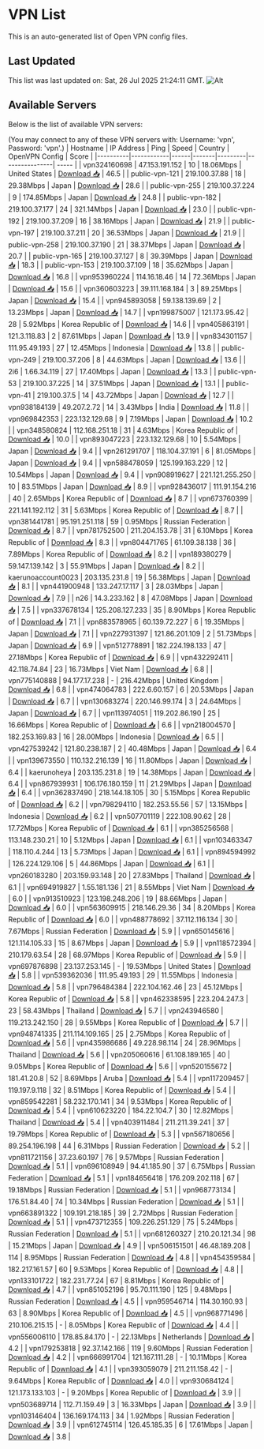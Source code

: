 # VPN List

This is an auto-generated list of Open VPN config files.

## Last Updated

This list was last updated on: Sat, 26 Jul 2025 21:24:11 GMT.
![Alt](https://repobeats.axiom.co/api/embed/186b98318ef1479477931607c1ad7d823f12451f.svg "Repobeats analytics image")

## Available Servers

Below is the list of available VPN servers:

(You may connect to any of these VPN servers with: Username: 'vpn', Password: 'vpn'.)
| Hostname | IP Address | Ping | Speed | Country | OpenVPN Config | Score |
|----------|------------|------|-------|---------|----------------| ----- |
| vpn324160698 | 47.153.191.152 | 10 | 18.06Mbps | United States | [Download 📥](./configs/server_0_US.ovpn) | 46.5 |
| public-vpn-121 | 219.100.37.88 | 18 | 29.38Mbps | Japan | [Download 📥](./configs/server_1_JP.ovpn) | 28.6 |
| public-vpn-255 | 219.100.37.224 | 9 | 174.85Mbps | Japan | [Download 📥](./configs/server_2_JP.ovpn) | 24.8 |
| public-vpn-182 | 219.100.37.177 | 24 | 321.14Mbps | Japan | [Download 📥](./configs/server_3_JP.ovpn) | 23.0 |
| public-vpn-192 | 219.100.37.209 | 16 | 38.16Mbps | Japan | [Download 📥](./configs/server_4_JP.ovpn) | 21.9 |
| public-vpn-197 | 219.100.37.211 | 20 | 36.53Mbps | Japan | [Download 📥](./configs/server_5_JP.ovpn) | 21.9 |
| public-vpn-258 | 219.100.37.190 | 21 | 38.37Mbps | Japan | [Download 📥](./configs/server_6_JP.ovpn) | 20.7 |
| public-vpn-165 | 219.100.37.127 | 8 | 39.39Mbps | Japan | [Download 📥](./configs/server_7_JP.ovpn) | 18.3 |
| public-vpn-153 | 219.100.37.109 | 18 | 35.62Mbps | Japan | [Download 📥](./configs/server_8_JP.ovpn) | 16.8 |
| vpn953960224 | 114.16.18.46 | 14 | 72.36Mbps | Japan | [Download 📥](./configs/server_9_JP.ovpn) | 15.6 |
| vpn360603223 | 39.111.168.184 | 3 | 89.25Mbps | Japan | [Download 📥](./configs/server_10_JP.ovpn) | 15.4 |
| vpn945893058 | 59.138.139.69 | 2 | 13.23Mbps | Japan | [Download 📥](./configs/server_11_JP.ovpn) | 14.7 |
| vpn199875007 | 121.173.95.42 | 28 | 5.92Mbps | Korea Republic of | [Download 📥](./configs/server_12_KR.ovpn) | 14.6 |
| vpn405863191 | 121.3.118.83 | 2 | 87.61Mbps | Japan | [Download 📥](./configs/server_13_JP.ovpn) | 13.9 |
| vpn834301157 | 111.95.49.193 | 27 | 12.45Mbps | Indonesia | [Download 📥](./configs/server_14_ID.ovpn) | 13.8 |
| public-vpn-249 | 219.100.37.206 | 8 | 44.63Mbps | Japan | [Download 📥](./configs/server_15_JP.ovpn) | 13.6 |
| 2i6 | 1.66.34.119 | 27 | 17.40Mbps | Japan | [Download 📥](./configs/server_16_JP.ovpn) | 13.3 |
| public-vpn-53 | 219.100.37.225 | 14 | 37.51Mbps | Japan | [Download 📥](./configs/server_17_JP.ovpn) | 13.1 |
| public-vpn-41 | 219.100.37.5 | 14 | 43.72Mbps | Japan | [Download 📥](./configs/server_18_JP.ovpn) | 12.7 |
| vpn938184139 | 49.207.2.72 | 14 | 3.43Mbps | India | [Download 📥](./configs/server_19_IN.ovpn) | 11.8 |
| vpn969842353 | 223.132.129.68 | 9 | 7.19Mbps | Japan | [Download 📥](./configs/server_20_JP.ovpn) | 10.2 |
| vpn348580824 | 112.168.251.18 | 31 | 4.63Mbps | Korea Republic of | [Download 📥](./configs/server_21_KR.ovpn) | 10.0 |
| vpn893047223 | 223.132.129.68 | 10 | 5.54Mbps | Japan | [Download 📥](./configs/server_22_JP.ovpn) | 9.4 |
| vpn261291707 | 118.104.37.191 | 6 | 81.05Mbps | Japan | [Download 📥](./configs/server_23_JP.ovpn) | 9.4 |
| vpn588478059 | 125.199.163.229 | 12 | 10.54Mbps | Japan | [Download 📥](./configs/server_24_JP.ovpn) | 9.4 |
| vpn908919627 | 221.121.255.250 | 10 | 83.51Mbps | Japan | [Download 📥](./configs/server_25_JP.ovpn) | 8.9 |
| vpn928436017 | 111.91.154.216 | 40 | 2.65Mbps | Korea Republic of | [Download 📥](./configs/server_26_KR.ovpn) | 8.7 |
| vpn673760399 | 221.141.192.112 | 31 | 5.63Mbps | Korea Republic of | [Download 📥](./configs/server_27_KR.ovpn) | 8.7 |
| vpn381441781 | 95.191.251.118 | 59 | 0.95Mbps | Russian Federation | [Download 📥](./configs/server_28_RU.ovpn) | 8.7 |
| vpn781752500 | 211.204.153.78 | 31 | 6.10Mbps | Korea Republic of | [Download 📥](./configs/server_29_KR.ovpn) | 8.3 |
| vpn804471765 | 61.109.38.138 | 36 | 7.89Mbps | Korea Republic of | [Download 📥](./configs/server_30_KR.ovpn) | 8.2 |
| vpn189380279 | 59.147.139.142 | 3 | 55.91Mbps | Japan | [Download 📥](./configs/server_31_JP.ovpn) | 8.2 |
| kaerunoaccount0023 | 203.135.231.8 | 19 | 56.38Mbps | Japan | [Download 📥](./configs/server_32_JP.ovpn) | 8.1 |
| vpn441900948 | 133.247.17.117 | 3 | 28.03Mbps | Japan | [Download 📥](./configs/server_33_JP.ovpn) | 7.9 |
| n26 | 14.3.233.162 | 8 | 47.08Mbps | Japan | [Download 📥](./configs/server_34_JP.ovpn) | 7.5 |
| vpn337678134 | 125.208.127.233 | 35 | 8.90Mbps | Korea Republic of | [Download 📥](./configs/server_35_KR.ovpn) | 7.1 |
| vpn883578965 | 60.139.72.227 | 6 | 19.35Mbps | Japan | [Download 📥](./configs/server_36_JP.ovpn) | 7.1 |
| vpn227931397 | 121.86.201.109 | 2 | 51.73Mbps | Japan | [Download 📥](./configs/server_37_JP.ovpn) | 6.9 |
| vpn512778891 | 182.224.198.133 | 47 | 27.18Mbps | Korea Republic of | [Download 📥](./configs/server_38_KR.ovpn) | 6.9 |
| vpn432292411 | 42.118.74.84 | 23 | 16.73Mbps | Viet Nam | [Download 📥](./configs/server_39_VN.ovpn) | 6.8 |
| vpn775140888 | 94.177.17.238 | - | 216.42Mbps | United Kingdom | [Download 📥](./configs/server_40_GB.ovpn) | 6.8 |
| vpn474064783 | 222.6.60.157 | 6 | 20.53Mbps | Japan | [Download 📥](./configs/server_41_JP.ovpn) | 6.7 |
| vpn130683274 | 220.146.99.174 | 3 | 24.64Mbps | Japan | [Download 📥](./configs/server_42_JP.ovpn) | 6.7 |
| vpn113974051 | 119.202.86.190 | 25 | 16.66Mbps | Korea Republic of | [Download 📥](./configs/server_43_KR.ovpn) | 6.6 |
| vpn218004570 | 182.253.169.83 | 16 | 28.00Mbps | Indonesia | [Download 📥](./configs/server_44_ID.ovpn) | 6.5 |
| vpn427539242 | 121.80.238.187 | 2 | 40.48Mbps | Japan | [Download 📥](./configs/server_45_JP.ovpn) | 6.4 |
| vpn139673550 | 110.132.216.139 | 16 | 11.80Mbps | Japan | [Download 📥](./configs/server_46_JP.ovpn) | 6.4 |
| kaerunoheya | 203.135.231.8 | 19 | 14.38Mbps | Japan | [Download 📥](./configs/server_47_JP.ovpn) | 6.4 |
| vpn867939931 | 106.176.180.159 | 11 | 21.29Mbps | Japan | [Download 📥](./configs/server_48_JP.ovpn) | 6.4 |
| vpn362837490 | 218.144.18.105 | 30 | 5.15Mbps | Korea Republic of | [Download 📥](./configs/server_49_KR.ovpn) | 6.2 |
| vpn798294110 | 182.253.55.56 | 57 | 13.15Mbps | Indonesia | [Download 📥](./configs/server_50_ID.ovpn) | 6.2 |
| vpn507701119 | 222.108.90.62 | 28 | 17.72Mbps | Korea Republic of | [Download 📥](./configs/server_51_KR.ovpn) | 6.1 |
| vpn385256568 | 113.148.230.21 | 10 | 5.12Mbps | Japan | [Download 📥](./configs/server_52_JP.ovpn) | 6.1 |
| vpn103463347 | 118.110.4.244 | 13 | 5.73Mbps | Japan | [Download 📥](./configs/server_53_JP.ovpn) | 6.1 |
| vpn894594992 | 126.224.129.106 | 5 | 44.86Mbps | Japan | [Download 📥](./configs/server_54_JP.ovpn) | 6.1 |
| vpn260183280 | 203.159.93.148 | 20 | 27.83Mbps | Thailand | [Download 📥](./configs/server_55_TH.ovpn) | 6.1 |
| vpn694919827 | 1.55.181.136 | 21 | 8.55Mbps | Viet Nam | [Download 📥](./configs/server_56_VN.ovpn) | 6.0 |
| vpn913510923 | 123.198.248.206 | 19 | 88.66Mbps | Japan | [Download 📥](./configs/server_57_JP.ovpn) | 6.0 |
| vpn563609915 | 218.146.29.36 | 34 | 8.20Mbps | Korea Republic of | [Download 📥](./configs/server_58_KR.ovpn) | 6.0 |
| vpn488778692 | 37.112.116.134 | 30 | 7.67Mbps | Russian Federation | [Download 📥](./configs/server_59_RU.ovpn) | 5.9 |
| vpn650145616 | 121.114.105.33 | 15 | 8.67Mbps | Japan | [Download 📥](./configs/server_60_JP.ovpn) | 5.9 |
| vpn118572394 | 210.179.63.54 | 28 | 68.97Mbps | Korea Republic of | [Download 📥](./configs/server_61_KR.ovpn) | 5.9 |
| vpn697876898 | 23.137.253.145 | - | 19.53Mbps | United States | [Download 📥](./configs/server_62_US.ovpn) | 5.8 |
| vpn539362036 | 111.95.49.193 | 29 | 11.55Mbps | Indonesia | [Download 📥](./configs/server_63_ID.ovpn) | 5.8 |
| vpn796484384 | 222.104.162.46 | 23 | 45.12Mbps | Korea Republic of | [Download 📥](./configs/server_64_KR.ovpn) | 5.8 |
| vpn462338595 | 223.204.247.3 | 23 | 58.43Mbps | Thailand | [Download 📥](./configs/server_65_TH.ovpn) | 5.7 |
| vpn243946580 | 119.213.242.150 | 28 | 9.55Mbps | Korea Republic of | [Download 📥](./configs/server_66_KR.ovpn) | 5.7 |
| vpn948741335 | 211.114.109.165 | 25 | 2.75Mbps | Korea Republic of | [Download 📥](./configs/server_67_KR.ovpn) | 5.6 |
| vpn435986686 | 49.228.98.114 | 24 | 28.96Mbps | Thailand | [Download 📥](./configs/server_68_TH.ovpn) | 5.6 |
| vpn205060616 | 61.108.189.165 | 40 | 9.05Mbps | Korea Republic of | [Download 📥](./configs/server_69_KR.ovpn) | 5.6 |
| vpn520155672 | 181.41.20.8 | 52 | 8.69Mbps | Aruba | [Download 📥](./configs/server_70_AW.ovpn) | 5.4 |
| vpn117209457 | 119.197.9.118 | 32 | 8.51Mbps | Korea Republic of | [Download 📥](./configs/server_71_KR.ovpn) | 5.4 |
| vpn859542281 | 58.232.170.141 | 34 | 9.53Mbps | Korea Republic of | [Download 📥](./configs/server_72_KR.ovpn) | 5.4 |
| vpn610623220 | 184.22.104.7 | 30 | 12.82Mbps | Thailand | [Download 📥](./configs/server_73_TH.ovpn) | 5.4 |
| vpn403911484 | 211.211.39.241 | 37 | 19.79Mbps | Korea Republic of | [Download 📥](./configs/server_74_KR.ovpn) | 5.3 |
| vpn567180656 | 89.254.196.198 | 44 | 6.31Mbps | Russian Federation | [Download 📥](./configs/server_75_RU.ovpn) | 5.2 |
| vpn811721156 | 37.23.60.197 | 76 | 9.57Mbps | Russian Federation | [Download 📥](./configs/server_76_RU.ovpn) | 5.1 |
| vpn696108949 | 94.41.185.90 | 37 | 6.75Mbps | Russian Federation | [Download 📥](./configs/server_77_RU.ovpn) | 5.1 |
| vpn184656418 | 176.209.202.118 | 67 | 19.18Mbps | Russian Federation | [Download 📥](./configs/server_78_RU.ovpn) | 5.1 |
| vpn968773134 | 176.51.84.40 | 74 | 10.34Mbps | Russian Federation | [Download 📥](./configs/server_79_RU.ovpn) | 5.1 |
| vpn663891322 | 109.191.218.185 | 39 | 2.72Mbps | Russian Federation | [Download 📥](./configs/server_80_RU.ovpn) | 5.1 |
| vpn473712355 | 109.226.251.129 | 75 | 5.24Mbps | Russian Federation | [Download 📥](./configs/server_81_RU.ovpn) | 5.1 |
| vpn681260327 | 210.20.121.34 | 98 | 15.21Mbps | Japan | [Download 📥](./configs/server_82_JP.ovpn) | 4.9 |
| vpn506151501 | 46.48.189.208 | 114 | 8.95Mbps | Russian Federation | [Download 📥](./configs/server_83_RU.ovpn) | 4.8 |
| vpn454359584 | 182.217.161.57 | 60 | 9.53Mbps | Korea Republic of | [Download 📥](./configs/server_84_KR.ovpn) | 4.8 |
| vpn133101722 | 182.231.77.24 | 67 | 8.81Mbps | Korea Republic of | [Download 📥](./configs/server_85_KR.ovpn) | 4.7 |
| vpn851052196 | 95.70.111.190 | 125 | 9.48Mbps | Russian Federation | [Download 📥](./configs/server_86_RU.ovpn) | 4.5 |
| vpn959546714 | 114.30.160.93 | 63 | 8.90Mbps | Korea Republic of | [Download 📥](./configs/server_87_KR.ovpn) | 4.5 |
| vpn968771496 | 210.106.215.15 | - | 8.05Mbps | Korea Republic of | [Download 📥](./configs/server_88_KR.ovpn) | 4.4 |
| vpn556006110 | 178.85.84.170 | - | 22.13Mbps | Netherlands | [Download 📥](./configs/server_89_NL.ovpn) | 4.2 |
| vpn179253818 | 92.37.142.166 | 119 | 9.60Mbps | Russian Federation | [Download 📥](./configs/server_90_RU.ovpn) | 4.2 |
| vpn666991704 | 121.167.111.28 | - | 10.11Mbps | Korea Republic of | [Download 📥](./configs/server_91_KR.ovpn) | 4.1 |
| vpn393059079 | 211.211.158.42 | - | 9.64Mbps | Korea Republic of | [Download 📥](./configs/server_92_KR.ovpn) | 4.0 |
| vpn930684124 | 121.173.133.103 | - | 9.20Mbps | Korea Republic of | [Download 📥](./configs/server_93_KR.ovpn) | 3.9 |
| vpn503689714 | 112.71.159.49 | 3 | 16.33Mbps | Japan | [Download 📥](./configs/server_94_JP.ovpn) | 3.9 |
| vpn103146404 | 136.169.174.113 | 34 | 1.92Mbps | Russian Federation | [Download 📥](./configs/server_95_RU.ovpn) | 3.9 |
| vpn612745114 | 126.45.185.35 | 6 | 17.61Mbps | Japan | [Download 📥](./configs/server_96_JP.ovpn) | 3.8 |
